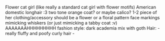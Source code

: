 Flower cat girl (like really a standard cat girl with flower motifs)
American domestic longhair :3
two tone orange coat? or maybe calico?
1-2 piece of her clothing/accessory should be a flower or a floral pattern
face markings mimicking whiskers (or just mimicking a tabby coat :v)
AAAAAAAHHHHHHHHH
fashion style: dark academia mix with goth
Hair:
	- really fluffy and poofy curly hair
	- 
